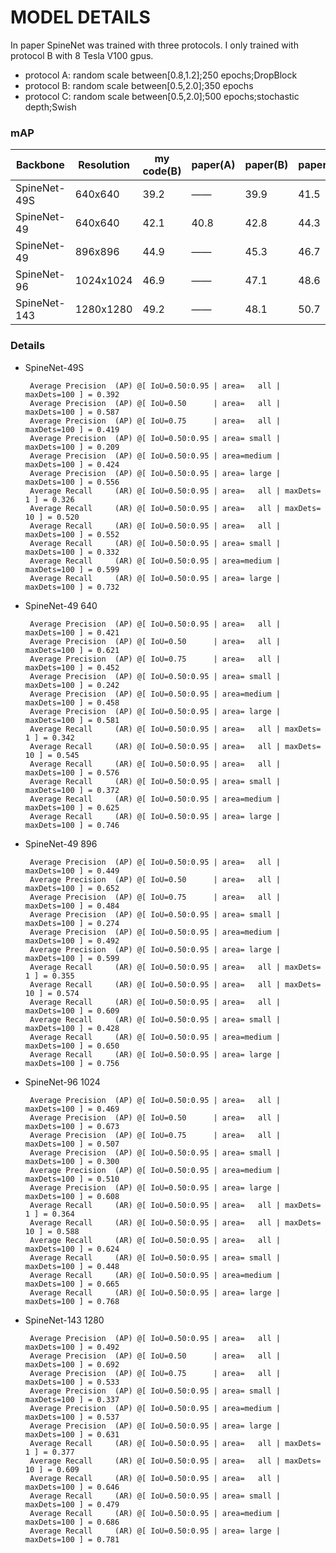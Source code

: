 # MODEL DETAILS
In paper SpineNet was trained with three protocols. I only trained with protocol B with 8 Tesla V100 gpus.

- protocol  A: random scale between[0.8,1.2];250 epochs;DropBlock
- protocol  B: random scale between[0.5,2.0];350 epochs
- protocol  C: random scale between[0.5,2.0];500 epochs;stochastic depth;Swish

### mAP

| Backbone     | Resolution | my code(B) | paper(A) | paper(B) | paper(C) |Training Time|
| ------------ | ---------- | ---------- | -------- | -------- | -------- | ----------- |
| SpineNet-49S |  640x640   | 39.2       | ——       | 39.9     | 41.5     |   3d  5h    |
| SpineNet-49  |  640x640   | 42.1       | 40.8     | 42.8     | 44.3     |   4d  2h    |
| SpineNet-49  |  896x896   | 44.9       | ——       | 45.3     | 46.7     |   6d 16h    |
| SpineNet-96  |  1024x1024 | 46.9       | ——       | 47.1     | 48.6     |   11d 7h    |
| SpineNet-143  | 1280x1280 | 49.2       | ——       | 48.1     | 50.7     |   24d 9h    |

### Details

- SpineNet-49S
    ```
	 Average Precision  (AP) @[ IoU=0.50:0.95 | area=   all | maxDets=100 ] = 0.392
	 Average Precision  (AP) @[ IoU=0.50      | area=   all | maxDets=100 ] = 0.587
	 Average Precision  (AP) @[ IoU=0.75      | area=   all | maxDets=100 ] = 0.419
	 Average Precision  (AP) @[ IoU=0.50:0.95 | area= small | maxDets=100 ] = 0.209
	 Average Precision  (AP) @[ IoU=0.50:0.95 | area=medium | maxDets=100 ] = 0.424
	 Average Precision  (AP) @[ IoU=0.50:0.95 | area= large | maxDets=100 ] = 0.556
	 Average Recall     (AR) @[ IoU=0.50:0.95 | area=   all | maxDets=  1 ] = 0.326
	 Average Recall     (AR) @[ IoU=0.50:0.95 | area=   all | maxDets= 10 ] = 0.520
	 Average Recall     (AR) @[ IoU=0.50:0.95 | area=   all | maxDets=100 ] = 0.552
	 Average Recall     (AR) @[ IoU=0.50:0.95 | area= small | maxDets=100 ] = 0.332
	 Average Recall     (AR) @[ IoU=0.50:0.95 | area=medium | maxDets=100 ] = 0.599
	 Average Recall     (AR) @[ IoU=0.50:0.95 | area= large | maxDets=100 ] = 0.732
    ```
- SpineNet-49 640
    ```
	 Average Precision  (AP) @[ IoU=0.50:0.95 | area=   all | maxDets=100 ] = 0.421
	 Average Precision  (AP) @[ IoU=0.50      | area=   all | maxDets=100 ] = 0.621
	 Average Precision  (AP) @[ IoU=0.75      | area=   all | maxDets=100 ] = 0.452
	 Average Precision  (AP) @[ IoU=0.50:0.95 | area= small | maxDets=100 ] = 0.242
	 Average Precision  (AP) @[ IoU=0.50:0.95 | area=medium | maxDets=100 ] = 0.458
	 Average Precision  (AP) @[ IoU=0.50:0.95 | area= large | maxDets=100 ] = 0.581
	 Average Recall     (AR) @[ IoU=0.50:0.95 | area=   all | maxDets=  1 ] = 0.342
	 Average Recall     (AR) @[ IoU=0.50:0.95 | area=   all | maxDets= 10 ] = 0.545
	 Average Recall     (AR) @[ IoU=0.50:0.95 | area=   all | maxDets=100 ] = 0.576
	 Average Recall     (AR) @[ IoU=0.50:0.95 | area= small | maxDets=100 ] = 0.372
	 Average Recall     (AR) @[ IoU=0.50:0.95 | area=medium | maxDets=100 ] = 0.625
	 Average Recall     (AR) @[ IoU=0.50:0.95 | area= large | maxDets=100 ] = 0.746
    ```
- SpineNet-49 896
	```
	 Average Precision  (AP) @[ IoU=0.50:0.95 | area=   all | maxDets=100 ] = 0.449
	 Average Precision  (AP) @[ IoU=0.50      | area=   all | maxDets=100 ] = 0.652
	 Average Precision  (AP) @[ IoU=0.75      | area=   all | maxDets=100 ] = 0.484
	 Average Precision  (AP) @[ IoU=0.50:0.95 | area= small | maxDets=100 ] = 0.274
	 Average Precision  (AP) @[ IoU=0.50:0.95 | area=medium | maxDets=100 ] = 0.492
	 Average Precision  (AP) @[ IoU=0.50:0.95 | area= large | maxDets=100 ] = 0.599
	 Average Recall     (AR) @[ IoU=0.50:0.95 | area=   all | maxDets=  1 ] = 0.355
	 Average Recall     (AR) @[ IoU=0.50:0.95 | area=   all | maxDets= 10 ] = 0.574
	 Average Recall     (AR) @[ IoU=0.50:0.95 | area=   all | maxDets=100 ] = 0.609
	 Average Recall     (AR) @[ IoU=0.50:0.95 | area= small | maxDets=100 ] = 0.428
	 Average Recall     (AR) @[ IoU=0.50:0.95 | area=medium | maxDets=100 ] = 0.650
	 Average Recall     (AR) @[ IoU=0.50:0.95 | area= large | maxDets=100 ] = 0.756
	 ```
- SpineNet-96 1024
	```
	 Average Precision  (AP) @[ IoU=0.50:0.95 | area=   all | maxDets=100 ] = 0.469
	 Average Precision  (AP) @[ IoU=0.50      | area=   all | maxDets=100 ] = 0.673
	 Average Precision  (AP) @[ IoU=0.75      | area=   all | maxDets=100 ] = 0.507
	 Average Precision  (AP) @[ IoU=0.50:0.95 | area= small | maxDets=100 ] = 0.300
	 Average Precision  (AP) @[ IoU=0.50:0.95 | area=medium | maxDets=100 ] = 0.510
	 Average Precision  (AP) @[ IoU=0.50:0.95 | area= large | maxDets=100 ] = 0.608
	 Average Recall     (AR) @[ IoU=0.50:0.95 | area=   all | maxDets=  1 ] = 0.364
	 Average Recall     (AR) @[ IoU=0.50:0.95 | area=   all | maxDets= 10 ] = 0.588
	 Average Recall     (AR) @[ IoU=0.50:0.95 | area=   all | maxDets=100 ] = 0.624
	 Average Recall     (AR) @[ IoU=0.50:0.95 | area= small | maxDets=100 ] = 0.448
	 Average Recall     (AR) @[ IoU=0.50:0.95 | area=medium | maxDets=100 ] = 0.665
	 Average Recall     (AR) @[ IoU=0.50:0.95 | area= large | maxDets=100 ] = 0.768
	 ```
- SpineNet-143 1280
	```
	 Average Precision  (AP) @[ IoU=0.50:0.95 | area=   all | maxDets=100 ] = 0.492
	 Average Precision  (AP) @[ IoU=0.50      | area=   all | maxDets=100 ] = 0.692
	 Average Precision  (AP) @[ IoU=0.75      | area=   all | maxDets=100 ] = 0.533
	 Average Precision  (AP) @[ IoU=0.50:0.95 | area= small | maxDets=100 ] = 0.337
	 Average Precision  (AP) @[ IoU=0.50:0.95 | area=medium | maxDets=100 ] = 0.537
	 Average Precision  (AP) @[ IoU=0.50:0.95 | area= large | maxDets=100 ] = 0.631
	 Average Recall     (AR) @[ IoU=0.50:0.95 | area=   all | maxDets=  1 ] = 0.377
	 Average Recall     (AR) @[ IoU=0.50:0.95 | area=   all | maxDets= 10 ] = 0.609
	 Average Recall     (AR) @[ IoU=0.50:0.95 | area=   all | maxDets=100 ] = 0.646
	 Average Recall     (AR) @[ IoU=0.50:0.95 | area= small | maxDets=100 ] = 0.479
	 Average Recall     (AR) @[ IoU=0.50:0.95 | area=medium | maxDets=100 ] = 0.686
	 Average Recall     (AR) @[ IoU=0.50:0.95 | area= large | maxDets=100 ] = 0.781
	```



